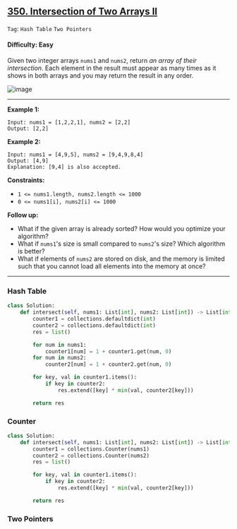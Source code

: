## [350. Intersection of Two Arrays II](https://leetcode.com/problems/intersection-of-two-arrays-ii)

```Tag```: ```Hash Table``` ```Two Pointers```

#### Difficulty: Easy

Given two integer arrays ```nums1``` and ```nums2```, return _an array of their intersection_. Each element in the result must appear as many times as it shows in both arrays and you may return the result in any order.

![image](https://user-images.githubusercontent.com/35042430/231824668-9a75e8c2-9fa9-41ef-a506-ff5b9fa56510.png)

---

__Example 1:__
```
Input: nums1 = [1,2,2,1], nums2 = [2,2]
Output: [2,2]
```

__Example 2:__
```
Input: nums1 = [4,9,5], nums2 = [9,4,9,8,4]
Output: [4,9]
Explanation: [9,4] is also accepted.
```

__Constraints:__

- ```1 <= nums1.length, nums2.length <= 1000```
- ```0 <= nums1[i], nums2[i] <= 1000```
 
__Follow up:__

- What if the given array is already sorted? How would you optimize your algorithm?
- What if ```nums1```'s size is small compared to ```nums2```'s size? Which algorithm is better?
- What if elements of ```nums2``` are stored on disk, and the memory is limited such that you cannot load all elements into the memory at once?

---

### Hash Table

```Python
class Solution:
    def intersect(self, nums1: List[int], nums2: List[int]) -> List[int]:
        counter1 = collections.defaultdict(int)
        counter2 = collections.defaultdict(int)
        res = list()

        for num in nums1:
            counter1[num] = 1 + counter1.get(num, 0)
        for num in nums2:
            counter2[num] = 1 + counter2.get(num, 0)

        for key, val in counter1.items():
            if key in counter2:
                res.extend([key] * min(val, counter2[key]))

        return res
```

### Counter

```Python
class Solution:
    def intersect(self, nums1: List[int], nums2: List[int]) -> List[int]:
        counter1 = collections.Counter(nums1)
        counter2 = collections.Counter(nums2)
        res = list()

        for key, val in counter1.items():
            if key in counter2:
                res.extend([key] * min(val, counter2[key]))

        return res
```

### Two Pointers

```Python

```
